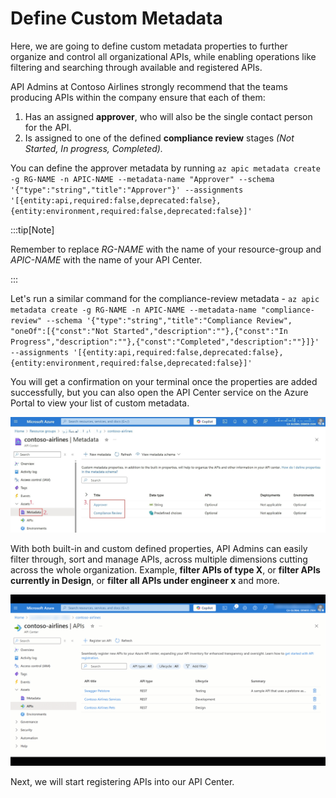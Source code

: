# Define Custom Metadata

Here, we are going to define custom metadata properties to further organize and control all organizational APIs, while enabling operations like filtering and searching through available and registered APIs. 

API Admins at Contoso Airlines strongly recommend that the teams producing APIs within the company ensure that each of them:
1. Has an assigned **approver**, who will also be the single contact person for the API.
1. Is assigned to one of the defined **compliance review** stages _(Not Started, In progress, Completed)._

You can define the approver metadata by running ```az apic metadata create -g RG-NAME -n APIC-NAME --metadata-name "Approver" --schema '{"type":"string","title":"Approver"}' --assignments '[{entity:api,required:false,deprecated:false},{entity:environment,required:false,deprecated:false}]'```

:::tip[Note]

Remember to replace _RG-NAME_ with the name of your resource-group and _APIC-NAME_ with the name of your API Center.

:::

Let's run a similar command for the compliance-review metadata - ```az apic metadata create -g RG-NAME -n APIC-NAME --metadata-name "compliance-review" --schema '{"type":"string","title":"Compliance Review", "oneOf":[{"const":"Not Started","description":""},{"const":"In Progress","description":""},{"const":"Completed","description":""}]}' --assignments '[{entity:api,required:false,deprecated:false},{entity:environment,required:false,deprecated:false}]'```

You will get a confirmation on your terminal once the properties are added successfully, but you can also open the API Center service on the Azure Portal to view your list of custom metadata.

![Custom metadata created](/img/custom-metadata.jpg)

With both built-in and custom defined properties, API Admins can easily filter through, sort and manage APIs, across multiple dimensions cutting across the whole organization. Example, **filter APIs of type X**, or **filter APIs currently in Design**, or **filter all APIs under engineer x** and more.

![Custom metadata created](/img/manage-apis-through-properties.gif)

Next, we will start registering APIs into our API Center.